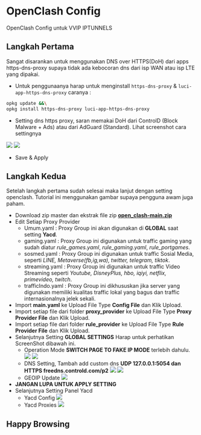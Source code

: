 # OpenClash Config
OpenClash Config untuk VVIP IPTUNNELS
## Langkah Pertama
Sangat disarankan untuk menggunakan DNS over HTTPS(DoH) dari apps https-dns-proxy supaya tidak ada kebocoran dns dari isp WAN atau isp LTE yang dipakai.
- Untuk penggunaanya harap untuk menginstall `https-dns-proxy` & `luci-app-https-dns-proxy` caranya :
```sh
opkg update &&\
opkg install https-dns-proxy luci-app-https-dns-proxy
```
- Setting dns https proxy, saran memakai DoH dari ControlD (Block Malware + Ads) atau dari AdGuard (Standard). Lihat screenshot cara settingnya
<img src="https://raw.githubusercontent.com/malikshi/open_clash/main/assets/dns-https-proxy.jpg" border="0">
<img src="https://raw.githubusercontent.com/malikshi/open_clash/main/assets/dns-https-proxy-2.jpg" border="0">

- Save & Apply

## Langkah Kedua
Setelah langkah pertama sudah selesai maka lanjut dengan setting openclash. Tutorial ini menggunakan gambar supaya pengguna awam juga paham.
- Download zip master dan ekstrak file zip [**open_clash-main.zip**](https://codeload.github.com/malikshi/open_clash/zip/refs/heads/main)
- Edit Setiap Proxy Provider
    - Umum.yaml : Proxy Group ini akan digunakan di **GLOBAL** saat setting **Yacd**.
    - gaming.yaml : Proxy Group ini digunakan untuk traffic gaming yang sudah diatur *rule_games.yaml*, *rule_gaming.yaml*, *rule_portgames*.
    - sosmed.yaml : Proxy Group ini digunakan untuk traffic Sosial Media, seperti *LINE, Metaverse(fb,ig,wa), twitter, telegram, tiktok*.
    - streaming.yaml : Proxy Group ini digunakan untuk traffic Video Streaming seperti *Youtube, DisneyPlus, hbo, iqiyi, netflix, primevideo, twitch*.
    - trafficIndo.yaml : Proxy Group ini dikhususkan jika server yang digunakan memiliki kualitas traffic lokal yang bagus dan traffic internasionalnya jelek sekali.
- Import **main.yaml** ke Upload File Type **Config File** dan Klik Upload.
- Import setiap file dari folder **proxy_provider** ke Upload File Type **Proxy Provider File** dan Klik Upload.
- Import setiap file dari folder **rule_provider** ke Upload File Type **Rule Provider File** dan Klik Upload.
- Selanjutnya Setting **GLOBAL SETTINGS** Harap untuk perhatikan ScreenShot dibawah ini.
    - Operation Mode **SWITCH PAGE TO FAKE IP MODE** terlebih dahulu.
        <img src="https://raw.githubusercontent.com/malikshi/open_clash/main/assets/operation-mode.jpg" border="0">
        <img src="https://raw.githubusercontent.com/malikshi/open_clash/main/assets/operation-mode-2.jpg" border="0">
    - DNS Setting, Tambah add custom dns **UDP 127.0.0.1:5054 dan HTTPS freedns.controld.com/p2**
        <img src="https://raw.githubusercontent.com/malikshi/open_clash/main/assets/dns-setting.jpg" border="0">
        <img src="https://raw.githubusercontent.com/malikshi/open_clash/main/assets/dns-setting-2.jpg" border="0">
    - GEOIP Update
        <img src="https://raw.githubusercontent.com/malikshi/open_clash/main/assets/geoip-update.jpg" border="0">
- **JANGAN LUPA UNTUK APPLY SETTING**
- Selanjutnya Setting Panel Yacd
    - Yacd Config
        <img src="https://raw.githubusercontent.com/malikshi/open_clash/main/assets/yacd-config.jpg" border="0">
    - Yacd Proxies
        <img src="https://raw.githubusercontent.com/malikshi/open_clash/main/assets/yacd-config-2.jpg" border="0">
## Happy Browsing